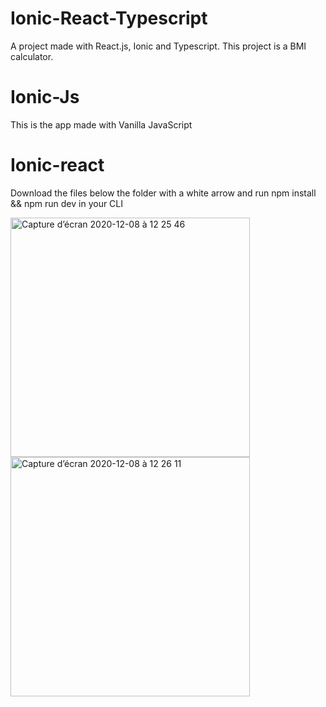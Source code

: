# Ionic-React-Typescript
A project made with React.js, Ionic and Typescript. This project is a BMI calculator.

# Ionic-Js
This is the app made with Vanilla JavaScript

# Ionic-react
Download the files below the folder with a white arrow and run 
npm install && npm run dev in your CLI

<img width="383" alt="Capture d’écran 2020-12-08 à 12 25 46" src="https://user-images.githubusercontent.com/33129806/101478401-eb226980-3950-11eb-991b-bb5dc9704a1e.png">
<img width="383" alt="Capture d’écran 2020-12-08 à 12 26 11" src="https://user-images.githubusercontent.com/33129806/101478404-ec539680-3950-11eb-8850-e829dd7abf1f.png">
